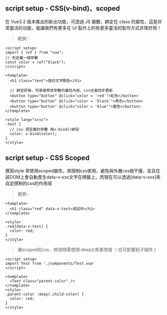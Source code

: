 ## script setup - CSS(v-bind)、scoped

在 Vue3.2 版本推出的新出功能，可透過 JS 變數，綁定在 class 的屬性，這是非常靈活的功能，能讓我們有更多在 UI 製作上的有更多靈活的製作方式非常好用！

> 範例：

```javascript=
<script setup>
import { ref } from "vue";
// 先定義一個參數
const color = ref("black");
</script>

<template>
  <h1 class="text">我的文字顏色</h1>

  // 綁定好後，可直接修改參數的屬性內容，css也會同步更新
  <button type="button" @click="color = 'red'">紅色</button>
  <button type="button" @click="color = 'black'">黑色</button>
  <button type="button" @click="color = 'blue'">藍色</button>
</template>

<style lang="scss">
.text {
  // css 把定義的參數 用v-bind()綁定
  color: v-bind(color);
}
</style>
```

## script setup - CSS Scoped
撰寫style 常使用scoped屬性，來限制css使用，避免與外層css做干擾，並且在該DOM上會自動產生data-v-xxx文字在標籤上，而現在可以透過[data-v-xxx]來自定限制的css的作用域

> 範例 :

```javascript=
<template>
  <h1 class="red" data-v-test>測試中</h1>
</template>

<style>
.red[data-v-test] {
  color: red;
}
</style>
```

> 被scoped的css，修改時需使用:deep(<class>)來更改值（ 也可影響到子組件 )
```javascript=
<script setup>
import Test from './components/Test.vue'
</script>

<template>
  <Text class="parent-color" />
</template>
<style>
.parent-color :deep(.child-color) {
  color: red;
}
</style>
```
